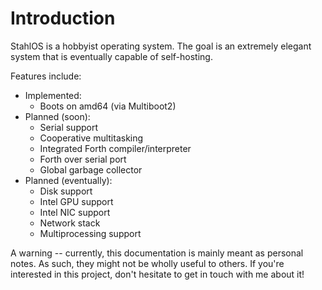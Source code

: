 Introduction
============

StahlOS is a hobbyist operating system. The goal is an extremely elegant system that is eventually capable of self-hosting.

Features include:

-	Implemented:
	-	Boots on amd64 (via Multiboot2)
-	Planned (soon):
	-	Serial support
	-	Cooperative multitasking
	-	Integrated Forth compiler/interpreter
	-	Forth over serial port
	-	Global garbage collector
-	Planned (eventually):
	-	Disk support
	-	Intel GPU support
	-	Intel NIC support
	-	Network stack
	-	Multiprocessing support

A warning -- currently, this documentation is mainly meant as personal notes. As such, they might not be wholly useful to others. If you're interested in this project, don't hesitate to get in touch with me about it!
